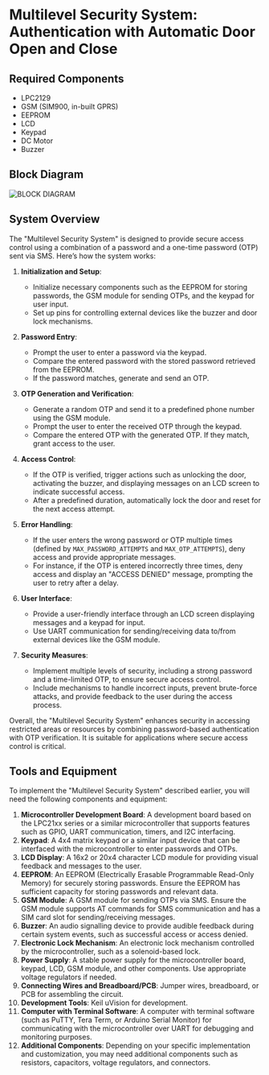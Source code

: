 
# Multilevel Security System: Authentication with Automatic Door Open and Close

## Required Components

- LPC2129
- GSM (SIM900, in-built GPRS)
- EEPROM
- LCD
- Keypad
- DC Motor
- Buzzer

## Block Diagram

![BLOCK DIAGRAM](https://prod-files-secure.s3.us-west-2.amazonaws.com/029d4868-d03c-4369-85a3-bf014b57e759/8a2c2088-d868-4595-af6a-6ef76f7d9695/BLOCK_DIAGRAM.png)

## System Overview

The "Multilevel Security System" is designed to provide secure access control using a combination of a password and a one-time password (OTP) sent via SMS. Here’s how the system works:

1. **Initialization and Setup**:
    - Initialize necessary components such as the EEPROM for storing passwords, the GSM module for sending OTPs, and the keypad for user input.
    - Set up pins for controlling external devices like the buzzer and door lock mechanisms.

2. **Password Entry**:
    - Prompt the user to enter a password via the keypad.
    - Compare the entered password with the stored password retrieved from the EEPROM.
    - If the password matches, generate and send an OTP.

3. **OTP Generation and Verification**:
    - Generate a random OTP and send it to a predefined phone number using the GSM module.
    - Prompt the user to enter the received OTP through the keypad.
    - Compare the entered OTP with the generated OTP. If they match, grant access to the user.

4. **Access Control**:
    - If the OTP is verified, trigger actions such as unlocking the door, activating the buzzer, and displaying messages on an LCD screen to indicate successful access.
    - After a predefined duration, automatically lock the door and reset for the next access attempt.

5. **Error Handling**:
    - If the user enters the wrong password or OTP multiple times (defined by `MAX_PASSWORD_ATTEMPTS` and `MAX_OTP_ATTEMPTS`), deny access and provide appropriate messages.
    - For instance, if the OTP is entered incorrectly three times, deny access and display an "ACCESS DENIED" message, prompting the user to retry after a delay.

6. **User Interface**:
    - Provide a user-friendly interface through an LCD screen displaying messages and a keypad for input.
    - Use UART communication for sending/receiving data to/from external devices like the GSM module.

7. **Security Measures**:
    - Implement multiple levels of security, including a strong password and a time-limited OTP, to ensure secure access control.
    - Include mechanisms to handle incorrect inputs, prevent brute-force attacks, and provide feedback to the user during the access process.

Overall, the "Multilevel Security System" enhances security in accessing restricted areas or resources by combining password-based authentication with OTP verification. It is suitable for applications where secure access control is critical.

## Tools and Equipment

To implement the "Multilevel Security System" described earlier, you will need the following components and equipment:

1. **Microcontroller Development Board**: A development board based on the LPC21xx series or a similar microcontroller that supports features such as GPIO, UART communication, timers, and I2C interfacing.
2. **Keypad**: A 4x4 matrix keypad or a similar input device that can be interfaced with the microcontroller to enter passwords and OTPs.
3. **LCD Display**: A 16x2 or 20x4 character LCD module for providing visual feedback and messages to the user.
4. **EEPROM**: An EEPROM (Electrically Erasable Programmable Read-Only Memory) for securely storing passwords. Ensure the EEPROM has sufficient capacity for storing passwords and relevant data.
5. **GSM Module**: A GSM module for sending OTPs via SMS. Ensure the GSM module supports AT commands for SMS communication and has a SIM card slot for sending/receiving messages.
6. **Buzzer**: An audio signalling device to provide audible feedback during certain system events, such as successful access or access denied.
7. **Electronic Lock Mechanism**: An electronic lock mechanism controlled by the microcontroller, such as a solenoid-based lock.
8. **Power Supply**: A stable power supply for the microcontroller board, keypad, LCD, GSM module, and other components. Use appropriate voltage regulators if needed.
9. **Connecting Wires and Breadboard/PCB**: Jumper wires, breadboard, or PCB for assembling the circuit.
10. **Development Tools**: Keil uVision for development.
11. **Computer with Terminal Software**: A computer with terminal software (such as PuTTY, Tera Term, or Arduino Serial Monitor) for communicating with the microcontroller over UART for debugging and monitoring purposes.
12. **Additional Components**: Depending on your specific implementation and customization, you may need additional components such as resistors, capacitors, voltage regulators, and connectors.
